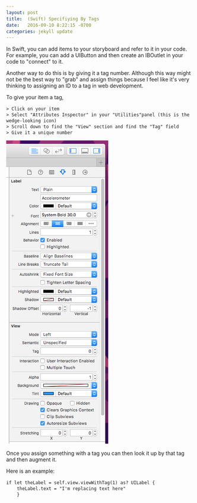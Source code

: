 ```yaml
---
layout: post
title:  (Swift) Specifiying By Tags
date:   2016-09-10 8:22:15 -0700
categories: jekyll update
---
```


In Swift, you can add items to your storyboard and refer to it in your code. For example, you can add a UIButton and then create an IBOutlet in your code to "connect" to it.

Another way to do this is by giving it a tag number. Although this way might not be the best way to "grab" and assign things because I feel like it's very thinking to assigning an ID to a tag in web development.

To give your item a tag,

```
> Click on your item
> Select "Attributes Inspector" in your "Utilities"panel (this is the wedge-looking icon)
> Scroll down to find the "View" section and find the "Tag" field
> Give it a unique number
```

![alt text](https://raw.githubusercontent.com/seimith/seimith.github.io/master/_assets/2016-09-11-assets/img1.png "Giving a UIView a tag")

Once you assign something with a tag you can then look it up by that tag and then augment it.

Here is an example:

```
if let theLabel = self.view.viewWithTag(1) as? UILabel {
	theLabel.text = "I'm replacing text here"
	}
```
